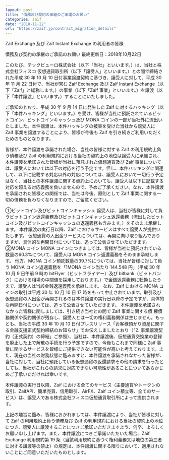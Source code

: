 ```yaml
---
layout: post
title: "債務及び契約の承継のご承諾のお願い"
categories: zaif
date: "2018-11-22"
url: "https://zaif.jp/contract_migration_details"
---
```


Zaif Exchange 及び Zaif Instant Exchange の利用者の皆様

債務及び契約の承継のご承諾のお願い
最終更新日：2018年10月22日

このたび、テックビューロ株式会社（以下「当社」といいます。）は、当社と株式会社フィスコ 仮想通貨取引所（以下「譲受人」といいます。）との間で締結された平成 30 年 10 月 10 日付事業譲渡契約に基づき、譲受人に対して、平成 30 年 11 月 22 日付で、当社が営む Zaif Exchange 及び Zaif Instant Exchange（以下「Zaif」と総称します。）の事業（以下「Zaif 事業」といいます。）を譲渡（以下「本件譲渡」といいます。）することにいたしました。

ご承知のとおり、平成 30 年 9 月 14 日に発生した Zaif に対するハッキング（以下「本件ハッキング」といいます。）を受け、皆様が当社に預託されているビットコイン、ビットコインキャッシュ及び MONA コインの一部が当社外に流出いたしました。本件譲渡は、本件ハッキングの被害を受けた当社から譲受人に Zaif 事業を譲渡することにより、皆様が今後も Zaif を引き続きご利用いただくためのものとなります。

皆様が、本件譲渡を承諾された場合、当社の皆様に対する Zaif の利用規約上負う債務及び Zaif の利用規約における当社の契約上の地位は譲受人に承継され、本件譲渡を承諾された皆様が当社に預託された仮想通貨及び Zaif 事業については、譲受人においては以下の対応を行う予定です。但し、本件ハッキングに関連して、以下に記載する対応以外の対応については、譲受人において一切行う予定はなく、当社との本件譲渡に関する契約上においても、譲受人は以下に記載する対応を超える対応義務を負いませんので、予めご了承ください。なお、本件譲渡を承諾された皆様との関係では、当社は今後、原則として Zaif 事業に関する一切の債務を負わなくなりますので、ご留意ください。

①ビットコイン及びビットコインキャッシュ
譲受人は、当社が皆様に対して負うビットコイン返還義務及びビットコインキャッシュ返還義務（流出したビットコイン及びビットコインキャッシュの返還義務も含みます。）をそのまま承継します。
本件譲渡の実行日以降、Zaif におけるサービスはすべて譲受人が提供いたします。
仮想通貨の入出金サービスについては、再開に向け取り組んでおりますが、具体的な再開日付については、追って公表させていただきます。
②MONA コイン
MONA コインにつきましては、皆様が当社に預託されている数量の60.3%について、譲受人は MONA コイン返還義務をそのまま承継します。
他方、MONA コイン預託数量の39.7%については、当社が皆様に対して負う MONA コイン返還義務を「1MONA コイン当たり 144.548 円」（平成 30 年 10 月 9 日午前 9 時の bitFlyer（ビットフライヤー）及び bitbank（ビットバンク）における相場の中間値を採用しております。）で金銭返還義務に転換したうえで、譲受人は当該金銭返還義務を承継します。
なお、Zaif における MONA コインの取引は平成 30 年 10 月 10 日 17 時をもって中止されています。取引及び仮想通貨の入出金が再開されるのは本件譲渡の実行日以降の予定ですが、具体的な再開日付については、追って公表させていただきます。
本件譲渡を承諾されなかった皆様に関しましては、引き続き当社との間で Zaif 事業に関する債 権債務関係や契約関係が残存し、譲受人とは一切の権利義務関係は生じません。もっとも、当社の平成 30 年 10 月 10 日付プレスリリース「お客様預かり資産に関する金融支援正式契約締結のお知らせ」でお伝えしましたとおり（「2. 事業譲渡契約（正式契約）の締結」ご参照）、当社は、本件譲渡後、仮想通貨交換業の登録を廃止した上で解散の手続を行う予定ですので、今後もこれまで同様に Zaif 事業に関するサービスを皆様にご提供できない可能性が高いと考えております。また、現在の当社の財務状態に鑑みますと、本件譲渡を承諾されなかった皆様が、当社に対して、当社に預託している仮想通貨の返還請求その他の請求を行ったとしても、当社がこれらの請求に対応できない可能性があることについてあらかじめご了承いただければ幸いです。

本件譲渡の実行日以降、Zaif における全てのサービス（主要通貨やトークンの取引、ZaifAPI、簡単売買、信用取引、AirFX、Zaif コイン積立等、全てのサービス）は、譲受人である株式会社フィスコ仮想通貨取引所によって提供されます。

上記の趣旨に鑑み、皆様におかれましては、本件譲渡により、当社が皆様に対して Zaif の利用規約上負う債務及び Zaif の利用規約における当社の契約上の地位につき、譲受人に譲渡することにつきご承諾いただきますよう、何卒、よろしくお願い申し上げます。また、本件譲渡につきご承諾いただいた場合、Zaif Exchange 利用規約第 19 条（当該利用規約に基づく権利義務又は地位の第三者に対する譲渡等の禁止）の規定は、本件譲渡に関する限りにおいて、適用されないことにご同意いただいたものとします。

